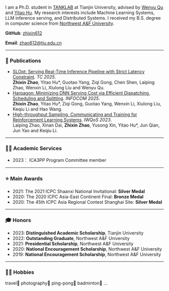 I am a Ph.D. student in [TANKLAB](http://www.tjutanklab.com/) at Tianjin University, advised by [Wenyu Qu](http://cic.tju.edu.cn/faculty/wyqu/index.html) and [Yitao Hu](http://sugartom.com/). My research interests include Machine Learning Systems, LLM inference serving, and Distributed Systems. I received my B.S. degree in computer science from [Northwest A&F University](https://www.nwafu.edu.cn).

**GitHub**: [zhixin612](https://github.com/zhixin612)

**Email**: [zhao612@tju.edu.cn](mailto:zhao612@tju.edu.cn)

---
### 📑 Publications

* [SLOpt: Serving Real-Time Inference Pipeline with Strict Latency Constraint](https://doi.org/10.1109/TC.2025.3528125). _TC 2025_.  
  **Zhixin Zhao**, Yitao Hu*, Guotao Yang, Ziqi Gong, Chen Shen, Laiping Zhao, Wenxin Li, Xiulong Liu and Wenyu Qu. 
* [Harpagon: Minimizing DNN Serving Cost via Efficient Dispatching, Scheduling and Splitting](https://arxiv.org/abs/2412.06161). _INFOCOM 2025_.  
  **Zhixin Zhao**, Yitao Hu*, Ziqi Gong, Guotao Yang, Wenxin Li, Xiulong Liu, Keqiu Li and Hao Wang.
* [High-throughput Sampling, Communicating and Training for Reinforcement Learning Systems](https://ieeexplore.ieee.org/document/10188703). _IWQoS 2023_.  
  Laiping Zhao, Xinan Dai, **Zhixin Zhao**, Yusong Xin, Yitao Hu*, Jun Qian, Jun Yao and Keqiu Li.

---
### 👨‍🎓 Academic Services

* 2023： ICA3PP Program Committee member

---
### ⭐ Main Awards

* 2021: The 2021 ICPC Shaanxi National Invitational: **Silver Medal**
* 2020: The 2020 ICPC Asia-East Continent Final: **Bronze Medal**
* 2020: The 45th ICPC Asia Regional Contest Shanghai Site: **Silver Medal**

---
### 🎓 Honors 

* 2023: **Distinguished Academic Scholarship**, Tianjin University
* 2022: **Outstanding Graduate**, Northwest A&F University
* 2021: **Presidential Scholarship**, Northwest A&F University
* 2020: **National Encouragement Scholarship**, Northwest A&F University
* 2019: **National Encouragement Scholarship**, Northwest A&F University

---
### 🏃‍♂️ Hobbies

travel🚀  photography📸  ping-pong🏓  badminton🏸 ...
